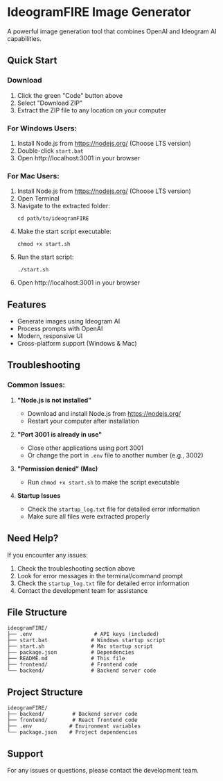 # IdeogramFIRE Image Generator

A powerful image generation tool that combines OpenAI and Ideogram AI capabilities.

## Quick Start

### Download
1. Click the green "Code" button above
2. Select "Download ZIP"
3. Extract the ZIP file to any location on your computer

### For Windows Users:
1. Install Node.js from https://nodejs.org/ (Choose LTS version)
2. Double-click `start.bat`
3. Open http://localhost:3001 in your browser

### For Mac Users:
1. Install Node.js from https://nodejs.org/ (Choose LTS version)
2. Open Terminal
3. Navigate to the extracted folder:
   ```
   cd path/to/ideogramFIRE
   ```
4. Make the start script executable:
   ```
   chmod +x start.sh
   ```
5. Run the start script:
   ```
   ./start.sh
   ```
6. Open http://localhost:3001 in your browser

## Features
- Generate images using Ideogram AI
- Process prompts with OpenAI
- Modern, responsive UI
- Cross-platform support (Windows & Mac)

## Troubleshooting

### Common Issues:

1. **"Node.js is not installed"**
   - Download and install Node.js from https://nodejs.org/
   - Restart your computer after installation

2. **"Port 3001 is already in use"**
   - Close other applications using port 3001
   - Or change the port in `.env` file to another number (e.g., 3002)

3. **"Permission denied" (Mac)**
   - Run `chmod +x start.sh` to make the script executable

4. **Startup Issues**
   - Check the `startup_log.txt` file for detailed error information
   - Make sure all files were extracted properly

## Need Help?
If you encounter any issues:
1. Check the troubleshooting section above
2. Look for error messages in the terminal/command prompt
3. Check the `startup_log.txt` file for detailed error information
4. Contact the development team for assistance

## File Structure
```
ideogramFIRE/
├── .env                    # API keys (included)
├── start.bat              # Windows startup script
├── start.sh               # Mac startup script
├── package.json           # Dependencies
├── README.md              # This file
├── frontend/              # Frontend code
└── backend/               # Backend server code
```

## Project Structure

```
ideogramFIRE/
├── backend/         # Backend server code
├── frontend/        # React frontend code
├── .env            # Environment variables
└── package.json    # Project dependencies
```

## Support

For any issues or questions, please contact the development team. 